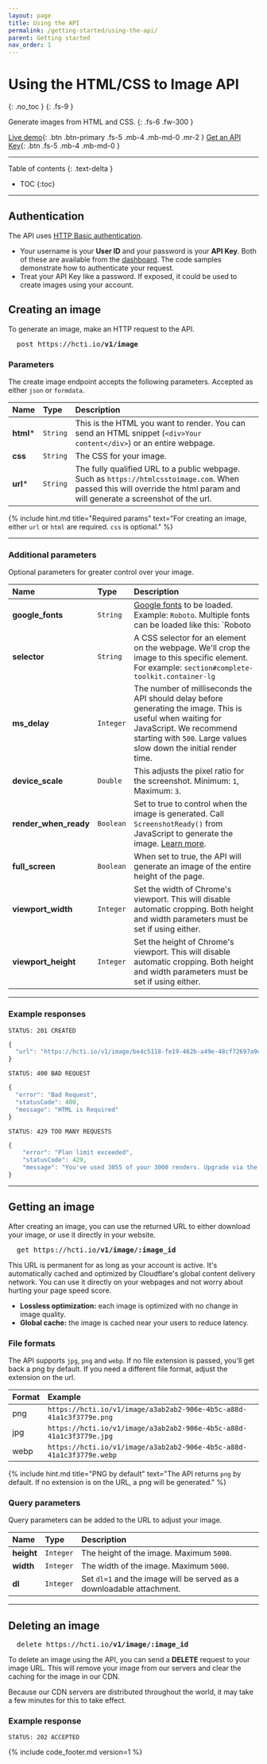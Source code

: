 ```yaml
---
layout: page
title: Using the API
permalink: /getting-started/using-the-api/
parent: Getting started
nav_order: 1
---
```

# Using the HTML/CSS to Image API
{: .no_toc }
{: .fs-9 }

Generate images from HTML and CSS.
{: .fs-6 .fw-300 }

[Live demo](https://htmlcsstoimage.com/demo){: .btn .btn-primary .fs-5 .mb-4 .mb-md-0 .mr-2 }
[Get an API Key](https://htmlcsstoimage.com){: .btn .fs-5 .mb-4 .mb-md-0 }

<hr>

Table of contents
{: .text-delta }
- TOC
{:toc}

<hr>

## Authentication
The API uses [HTTP Basic authentication](https://en.wikipedia.org/wiki/Basic_access_authentication). 

- Your username is your **User ID** and your password is your **API Key**. Both of these are available from the [dashboard](https://htmlcsstoimage.com/dashboard). The code samples demonstrate how to authenticate your request.
- Treat your API Key like a password. If exposed, it could be used to create images using your account.

## Creating an image

To generate an image, make an HTTP request to the API.

<pre class="http-method fs-4">
  <span>post</span> https://hcti.io<b>/v1/image</b>
</pre>

### Parameters

The create image endpoint accepts the following parameters. Accepted as either `json` or `formdata`.

| Name        | Type          | Description |
|:-------------|:------------------|:------|
| **html**<span class="text-red-200">*</span>           | `String`  | This is the HTML you want to render. You can send an HTML snippet \(`<div>Your content</div>`\) or an entire webpage. |
| **css** | `String` | The CSS for your image. |
| **url**<span class="text-red-200">*</span>          | `String` | The fully qualified URL to a public webpage. Such as `https://htmlcsstoimage.com`. When passed this will override the html param and will generate a screenshot of the url. |

{% include hint.md title="Required params" text="For creating an image, either `url` or `html` are required. `css` is optional." %}

<hr>

### Additional parameters

Optional parameters for greater control over your image.

| Name        | Type          | Description |
|:-------------|:------------------|:------|
| **google_fonts**   | `String` | [Google fonts](/guides/using-google-fonts/) to be loaded. Example: `Roboto`. Multiple fonts can be loaded like this: `Roboto|Open Sans`  |
| **selector**  | `String` | A CSS selector for an element on the webpage. We'll crop the image to this specific element. For example: `section#complete-toolkit.container-lg` |
| **ms_delay**   | `Integer` | The number of milliseconds the API should delay before generating the image. This is useful when waiting for JavaScript. We recommend starting with `500`. Large values slow down the initial render time.|
| **device_scale**   | `Double` | This adjusts the pixel ratio for the screenshot. Minimum: `1`, Maximum: `3`. |
| **render_when_ready**   | `Boolean` | Set to true to control when the image is generated. Call `ScreenshotReady()` from JavaScript to generate the image. [Learn more](/guides/render-when-ready/). |
| **full_screen**   | `Boolean` | When set to true, the API will generate an image of the entire height of the page. |
| **viewport_width**   | `Integer` | Set the width of Chrome's viewport. This will disable automatic cropping. Both height and width parameters must be set if using either. |
| **viewport_height**   | `Integer` | Set the height of Chrome's viewport. This will disable automatic cropping. Both height and width parameters must be set if using either. |

<hr>

### Example responses
```
STATUS: 201 CREATED
```

```javascript
{
  "url": "https://hcti.io/v1/image/be4c5118-fe19-462b-a49e-48cf72697a9d"
}
```

```
STATUS: 400 BAD REQUEST
```

```javascript
{
  "error": "Bad Request",
  "statusCode": 400,
  "message": "HTML is Required"
}
```

```
STATUS: 429 TOO MANY REQUESTS
```

```javascript
{
    "error": "Plan limit exceeded",
    "statusCode": 429,
    "message": "You've used 3055 of your 3000 renders. Upgrade via the Dashboard: https://htmlcsstoimage.com/dashboard"
}
```

<hr>

## Getting an image

After creating an image, you can use the returned URL to either download your image, or use it directly in your website.

<pre class="http-method fs-4">
  <span>get</span> https://hcti.io<b>/v1/image/:image_id</b>
</pre>

This URL is permanent for as long as your account is active. It's automatically cached and optimized by Cloudflare's global content delivery network. You can use it directly on your webpages and not worry about hurting your page speed score.

* **Lossless optimization:** each image is optimized with no change in image quality.
* **Global cache:** the image is cached near your users to reduce latency.

### File formats

The API supports `jpg`, `png` and `webp`. If no file extension is passed, you'll get back a png by default. If you need a different file format, adjust the extension on the url.

| **Format** | **Example** |
| :--- | :--- |
| png | `https://hcti.io/v1/image/a3ab2ab2-906e-4b5c-a88d-41a1c3f3779e.png` |
| jpg | `https://hcti.io/v1/image/a3ab2ab2-906e-4b5c-a88d-41a1c3f3779e.jpg` |
| webp | `https://hcti.io/v1/image/a3ab2ab2-906e-4b5c-a88d-41a1c3f3779e.webp` |

{% include hint.md title="PNG by default" text="The API returns `png` by default. If no extension is on the URL, a png will be generated." %}

### Query parameters

Query parameters can be added to the URL to adjust your image.

| Name        | Type          | Description |
|:-------------|:------------------|:------|
| **height** | `Integer` | The height of the image. Maximum `5000`. |
| **width**  | `Integer`  | The width of the image. Maximum `5000`. |
| **dl**     | `Integer` | Set `dl=1` and the image will be served as a downloadable attachment. |

<hr>

## Deleting an image

<pre class="http-method fs-4">
  <span>delete</span> https://hcti.io<b>/v1/image/:image_id</b>
</pre>

To delete an image using the API, you can send a **DELETE** request to your image URL. This will remove your image from our servers and clear the caching for the image in our CDN. 

Because our CDN servers are distributed throughout the world, it may take a few minutes for this to take effect.

### Example response
```
STATUS: 202 ACCEPTED
```

{% include code_footer.md version=1 %}
